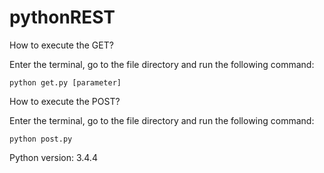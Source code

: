 # pythonREST

How to execute the GET?

Enter the terminal, go to the file directory and run the following command:

`python get.py [parameter]`

How to execute the POST?

Enter the terminal, go to the file directory and run the following command:

`python post.py`

Python version: 3.4.4